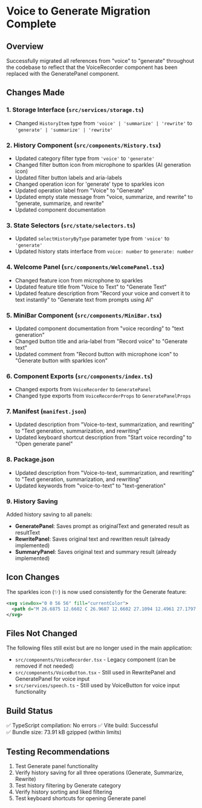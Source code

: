 # Voice to Generate Migration Complete

## Overview
Successfully migrated all references from "voice" to "generate" throughout the codebase to reflect that the VoiceRecorder component has been replaced with the GeneratePanel component.

## Changes Made

### 1. Storage Interface (`src/services/storage.ts`)
- Changed `HistoryItem` type from `'voice' | 'summarize' | 'rewrite'` to `'generate' | 'summarize' | 'rewrite'`

### 2. History Component (`src/components/History.tsx`)
- Updated category filter type from `'voice'` to `'generate'`
- Changed filter button icon from microphone to sparkles (AI generation icon)
- Updated filter button labels and aria-labels
- Changed operation icon for 'generate' type to sparkles icon
- Updated operation label from "Voice" to "Generate"
- Updated empty state message from "voice, summarize, and rewrite" to "generate, summarize, and rewrite"
- Updated component documentation

### 3. State Selectors (`src/state/selectors.ts`)
- Updated `selectHistoryByType` parameter type from `'voice'` to `'generate'`
- Updated history stats interface from `voice: number` to `generate: number`

### 4. Welcome Panel (`src/components/WelcomePanel.tsx`)
- Changed feature icon from microphone to sparkles
- Updated feature title from "Voice to Text" to "Generate Text"
- Updated feature description from "Record your voice and convert it to text instantly" to "Generate text from prompts using AI"

### 5. MiniBar Component (`src/components/MiniBar.tsx`)
- Updated component documentation from "voice recording" to "text generation"
- Changed button title and aria-label from "Record voice" to "Generate text"
- Updated comment from "Record button with microphone icon" to "Generate button with sparkles icon"

### 6. Component Exports (`src/components/index.ts`)
- Changed exports from `VoiceRecorder` to `GeneratePanel`
- Changed type exports from `VoiceRecorderProps` to `GeneratePanelProps`

### 7. Manifest (`manifest.json`)
- Updated description from "Voice-to-text, summarization, and rewriting" to "Text generation, summarization, and rewriting"
- Updated keyboard shortcut description from "Start voice recording" to "Open generate panel"

### 8. Package.json
- Updated description from "Voice-to-text, summarization, and rewriting" to "Text generation, summarization, and rewriting"
- Updated keywords from "voice-to-text" to "text-generation"

### 9. History Saving
Added history saving to all panels:
- **GeneratePanel**: Saves prompt as originalText and generated result as resultText
- **RewritePanel**: Saves original text and rewritten result (already implemented)
- **SummaryPanel**: Saves original text and summary result (already implemented)

## Icon Changes
The sparkles icon (✨) is now used consistently for the Generate feature:
```svg
<svg viewBox="0 0 56 56" fill="currentColor">
  <path d="M 26.6875 12.6602 C 26.9687 12.6602 27.1094 12.4961 27.1797 12.2383 C 27.9062 8.3242 27.8594 8.2305 31.9375 7.4570 C 32.2187 7.4102 32.3828 7.2461 32.3828 6.9648 C 32.3828 6.6836 32.2187 6.5195 31.9375 6.4726 C 27.8828 5.6524 28.0000 5.5586 27.1797 1.6914 C 27.1094 1.4336 26.9687 1.2695 26.6875 1.2695 C 26.4062 1.2695 26.2656 1.4336 26.1953 1.6914 C 25.3750 5.5586 25.5156 5.6524 21.4375 6.4726 C 21.1797 6.5195 20.9922 6.6836 20.9922 6.9648 C 20.9922 7.2461 21.1797 7.4102 21.4375 7.4570 C 25.5156 8.2774 25.4687 8.3242 26.1953 12.2383 C 26.2656 12.4961 26.4062 12.6602 26.6875 12.6602 Z M 15.3438 28.7852 C 15.7891 28.7852 16.0938 28.5039 16.1406 28.0821 C 16.9844 21.8242 17.1953 21.8242 23.6641 20.5821 C 24.0860 20.5117 24.3906 20.2305 24.3906 19.7852 C 24.3906 19.3633 24.0860 19.0586 23.6641 18.9883 C 17.1953 18.0977 16.9609 17.8867 16.1406 11.5117 C 16.0938 11.0899 15.7891 10.7852 15.3438 10.7852 C 14.9219 10.7852 14.6172 11.0899 14.5703 11.5352 C 13.7969 17.8164 13.4687 17.7930 7.0469 18.9883 C 6.6250 19.0821 6.3203 19.3633 6.3203 19.7852 C 6.3203 20.2539 6.6250 20.5117 7.1406 20.5821 C 13.5156 21.6133 13.7969 21.7774 14.5703 28.0352 C 14.6172 28.5039 14.9219 28.7852 15.3438 28.7852 Z M 31.2344 54.7305 C 31.8438 54.7305 32.2891 54.2852 32.4062 53.6524 C 34.0703 40.8086 35.8750 38.8633 48.5781 37.4570 C 49.2344 37.3867 49.6797 36.8945 49.6797 36.2852 C 49.6797 35.6758 49.2344 35.2070 48.5781 35.1133 C 35.8750 33.7070 34.0703 31.7617 32.4062 18.9180 C 32.2891 18.2852 31.8438 17.8633 31.2344 17.8633 C 30.6250 17.8633 30.1797 18.2852 30.0860 18.9180 C 28.4219 31.7617 26.5938 33.7070 13.9140 35.1133 C 13.2344 35.2070 12.7891 35.6758 12.7891 36.2852 C 12.7891 36.8945 13.2344 37.3867 13.9140 37.4570 C 26.5703 39.1211 28.3281 40.8321 30.0860 53.6524 C 30.1797 54.2852 30.6250 54.7305 31.2344 54.7305 Z"/>
</svg>
```

## Files Not Changed
The following files still exist but are no longer used in the main application:
- `src/components/VoiceRecorder.tsx` - Legacy component (can be removed if not needed)
- `src/components/VoiceButton.tsx` - Still used in RewritePanel and GeneratePanel for voice input
- `src/services/speech.ts` - Still used by VoiceButton for voice input functionality

## Build Status
✅ TypeScript compilation: No errors
✅ Vite build: Successful  
✅ Bundle size: 73.91 kB gzipped (within limits)

## Testing Recommendations
1. Test Generate panel functionality
2. Verify history saving for all three operations (Generate, Summarize, Rewrite)
3. Test history filtering by Generate category
4. Verify history sorting and liked filtering
5. Test keyboard shortcuts for opening Generate panel
